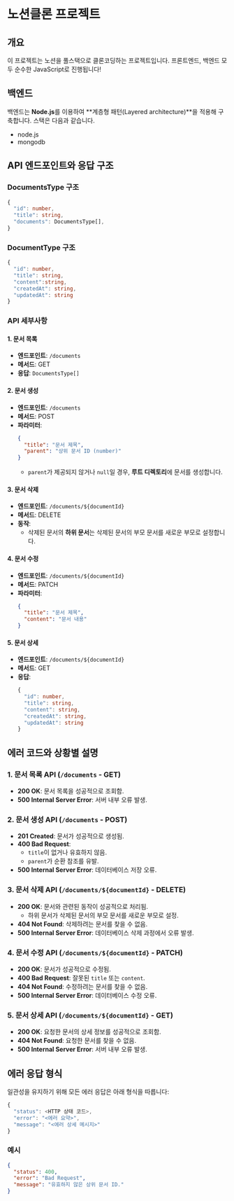 # 노션클론 프로젝트

## 개요

이 프로젝트는 노션을 풀스택으로 클론코딩하는 프로젝트입니다.
프론트엔드, 백엔드 모두 순수한 JavaScript로 진행됩니다!

## 백엔드

백엔드는 **Node.js**를 이용하여 **계층형 패턴(Layered architecture)**을 적용해 구축합니다.
스택은 다음과 같습니다.

- node.js
- mongodb

## API 엔드포인트와 응답 구조

### DocumentsType 구조

```ts
{
  "id": number,
  "title": string,
  "documents": DocumentsType[],
}
```

### DocumentType 구조

```ts
{
  "id": number,
  "title": string,
  "content":string,
  "createdAt": string,
  "updatedAt": string
}
```

### API 세부사항

#### 1. 문서 목록

- **엔드포인트**: `/documents`
- **메서드**: GET
- **응답**: `DocumentsType[]`

#### 2. 문서 생성

- **엔드포인트**: `/documents`
- **메서드**: POST
- **파라미터**:
  ```json
  {
    "title": "문서 제목",
    "parent": "상위 문서 ID (number)"
  }
  ```
  - `parent`가 제공되지 않거나 `null`일 경우, **루트 디렉토리**에 문서를 생성합니다.

#### 3. 문서 삭제

- **엔드포인트**: `/documents/${documentId}`
- **메서드**: DELETE
- **동작**:
  - 삭제된 문서의 **하위 문서**는 삭제된 문서의 부모 문서를 새로운 부모로 설정합니다.

#### 4. 문서 수정

- **엔드포인트**: `/documents/${documentId}`
- **메서드**: PATCH
- **파라미터**:
  ```json
  {
    "title": "문서 제목",
    "content": "문서 내용"
  }
  ```

#### 5. 문서 상세

- **엔드포인트**: `/documents/${documentId}`
- **메서드**: GET
- **응답**:
  ```ts
  {
    "id": number,
    "title": string,
    "content": string,
    "createdAt": string,
    "updatedAt": string
  }
  ```

## 에러 코드와 상황별 설명

### 1. 문서 목록 API (`/documents` - GET)

- **200 OK**: 문서 목록을 성공적으로 조회함.
- **500 Internal Server Error**: 서버 내부 오류 발생.

### 2. 문서 생성 API (`/documents` - POST)

- **201 Created**: 문서가 성공적으로 생성됨.
- **400 Bad Request**:
  - `title`이 없거나 유효하지 않음.
  - `parent`가 순환 참조를 유발.
- **500 Internal Server Error**: 데이터베이스 저장 오류.

### 3. 문서 삭제 API (`/documents/${documentId}` - DELETE)

- **200 OK**: 문서와 관련된 동작이 성공적으로 처리됨.
  - 하위 문서가 삭제된 문서의 부모 문서를 새로운 부모로 설정.
- **404 Not Found**: 삭제하려는 문서를 찾을 수 없음.
- **500 Internal Server Error**: 데이터베이스 삭제 과정에서 오류 발생.

### 4. 문서 수정 API (`/documents/${documentId}` - PATCH)

- **200 OK**: 문서가 성공적으로 수정됨.
- **400 Bad Request**: 잘못된 `title` 또는 `content`.
- **404 Not Found**: 수정하려는 문서를 찾을 수 없음.
- **500 Internal Server Error**: 데이터베이스 수정 오류.

### 5. 문서 상세 API (`/documents/${documentId}` - GET)

- **200 OK**: 요청한 문서의 상세 정보를 성공적으로 조회함.
- **404 Not Found**: 요청한 문서를 찾을 수 없음.
- **500 Internal Server Error**: 서버 내부 오류 발생.

## 에러 응답 형식

일관성을 유지하기 위해 모든 에러 응답은 아래 형식을 따릅니다:

```ts
{
  "status": <HTTP 상태 코드>,
  "error": "<에러 요약>",
  "message": "<에러 상세 메시지>"
}
```

### 예시

```json
{
  "status": 400,
  "error": "Bad Request",
  "message": "유효하지 않은 상위 문서 ID."
}
```
